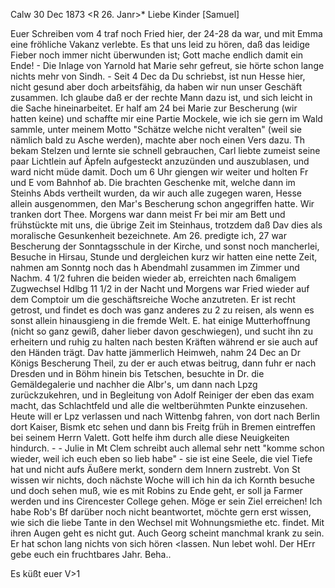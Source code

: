  Calw 30 Dec 1873
 <R 26. Janr>*
Liebe Kinder [Samuel]

Euer Schreiben vom 4 traf noch Fried hier, der 24-28 da war, und mit Emma eine fröhliche Vakanz verlebte. Es that uns leid zu hören, daß das leidige Fieber noch immer nicht überwunden ist; Gott mache endlich damit ein Ende! - Die Inlage von Yarnold hat Marie sehr gefreut, sie hörte schon lange nichts mehr von Sindh. - Seit 4 Dec da Du schriebst, ist nun Hesse hier, nicht gesund aber doch arbeitsfähig, da haben wir nun unser Geschäft zusammen. Ich glaube daß er der rechte Mann dazu ist, und sich leicht in die Sache hineinarbeitet. Er half am 24 bei Marie zur Bescherung (wir hatten keine) und schaffte mir eine Partie Mockele, wie ich sie gern im Wald sammle, unter meinem Motto "Schätze welche nicht veralten" (weil sie nämlich bald zu Asche werden), machte aber noch einen Vers dazu. Th bekam Stelzen und lernte sie schnell gebrauchen, Carl liebte zumeist seine paar Lichtlein auf Äpfeln aufgesteckt anzuzünden und auszublasen, und ward nicht müde damit. Doch um 6 Uhr giengen wir weiter und holten Fr und E vom Bahnhof ab. Die brachten Geschenke mit, welche dann im Steinhs Abds vertheilt wurden, da wir auch alle zugegen waren, Hesse allein ausgenommen, den Mar's Bescherung schon angegriffen hatte. Wir tranken dort Thee. Morgens war dann meist Fr bei mir am Bett und frühstückte mit uns, die übrige Zeit im Steinhaus, trotzdem daß Dav dies als moralische Gesunkenheit bezeichnete. Am 26. predigte ich, 27 war Bescherung der Sonntagsschule in der Kirche, und sonst noch mancherlei, Besuche in Hirsau, Stunde und dergleichen kurz wir hatten eine nette Zeit, nahmen am Sonntg noch das h Abendmahl zusammen im Zimmer und Nachm. 4 1/2 fuhren die beiden wieder ab, erreichten nach 6maligem Zugwechsel Hdlbg 11 1/2 in der Nacht und Morgens war Fried wieder auf dem Comptoir um die geschäftsreiche Woche anzutreten. Er ist recht getrost, und findet es doch was ganz anderes zu 2 zu reisen, als wenn es sonst allein hinausgieng in die fremde Welt. E. hat einige Mutterhoffnung (nicht so ganz gewiß, daher lieber davon geschwiegen), und sucht ihn zu erheitern und ruhig zu halten nach besten Kräften während er sie auch auf den Händen trägt. Dav hatte jämmerlich Heimweh, nahm 24 Dec an Dr Königs Bescherung Theil, zu der er auch etwas beitrug, dann fuhr er nach Dresden und in Böhm hinein bis Tetschen, besuchte in Dr. die Gemäldegalerie und nachher die Albr's, um dann nach Lpzg zurückzukehren, und in Begleitung von Adolf Reiniger der eben das exam macht, das Schlachtfeld und alle die weltberühmten Punkte einzusehen. Heute will er Lpz verlassen und nach Wittenbg fahren, von dort nach Berlin dort Kaiser, Bismk etc sehen und dann bis Freitg früh in Bremen eintreffen bei seinem Herrn Valett. Gott helfe ihm durch alle diese Neuigkeiten hindurch. - - Julie in Mt Clem schreibt auch allemal sehr nett "komme schon wieder, weil ich euch eben so lieb habe" - sie ist eine Seele, die viel Tiefe hat und nicht aufs Äußere merkt, sondern dem Innern zustrebt. Von St wissen wir nichts, doch nächste Woche will ich hin da ich Kornth besuche und doch sehen muß, wie es mit Robins zu Ende geht, er soll ja Farmer werden und ins Cirencester College gehen. Möge er sein Ziel erreichen! Ich habe Rob's Bf darüber noch nicht beantwortet, möchte gern erst wissen, wie sich die liebe Tante in den Wechsel mit Wohnungsmiethe etc. findet. Mit ihren Augen geht es nicht gut. Auch Georg scheint manchmal krank zu sein. Er hat schon lang nichts von sich hören <lassen. Nun lebet wohl. Der HErr gebe euch ein fruchtbares Jahr. Beha..

 Es küßt euer V>1
